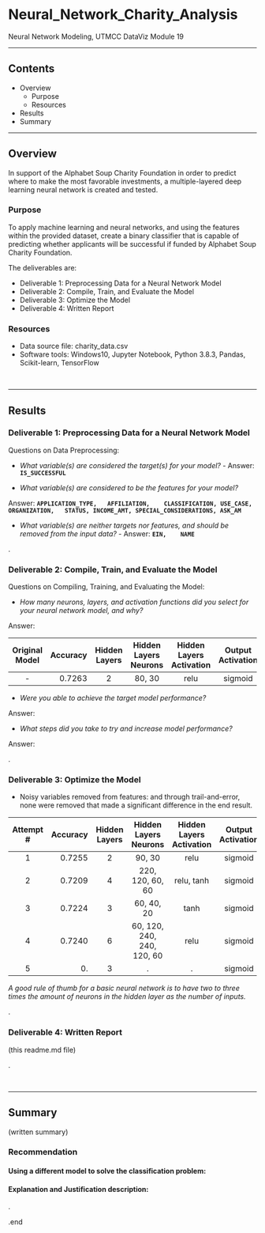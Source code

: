 # Neural_Network_Charity_Analysis
Neural Network Modeling, UTMCC DataViz Module 19

---

## Contents 
  * Overview
    - Purpose
    - Resources
  * Results
  * Summary
 

---  

## Overview 
  
  In support of the Alphabet Soup Charity Foundation in order to predict where to make the most favorable investments, a multiple-layered deep learning neural network is created and tested. 

   ### Purpose
   To apply machine learning and neural networks, and using the features within the provided dataset, create a binary classifier that is capable of predicting whether applicants will be successful if funded by Alphabet Soup Charity Foundation. 
  
   The deliverables are: 
   - Deliverable 1: Preprocessing Data for a Neural Network Model
   - Deliverable 2: Compile, Train, and Evaluate the Model
   - Deliverable 3: Optimize the Model
   - Deliverable 4: Written Report 
  
   
  
   ### Resources
  * Data source file: charity_data.csv
  * Software tools: Windows10, Jupyter Notebook, Python 3.8.3, Pandas, Scikit-learn, TensorFlow
  
<br>

--- 

## Results


### Deliverable 1: Preprocessing Data for a Neural Network Model



Questions on Data Preprocessing:

- *What variable(s) are considered the target(s) for your model?*  - Answer: **`IS_SUCCESSFUL`**

- *What variable(s) are considered to be the features for your model?*

 Answer: **`APPLICATION_TYPE,	AFFILIATION,	CLASSIFICATION,	USE_CASE,	ORGANIZATION,	STATUS,	INCOME_AMT,	SPECIAL_CONSIDERATIONS,	ASK_AM`**


- *What variable(s) are neither targets nor features, and should be removed from the input data?*  - Answer: **`EIN,	NAME`**

.

### Deliverable 2: Compile, Train, and Evaluate the Model



Questions on Compiling, Training, and Evaluating the Model:
- *How many neurons, layers, and activation functions did you select for your neural network model, and why?*

 Answer: 

| Original<br>Model | Accuracy | Hidden Layers | Hidden Layers Neurons |  Hidden Layers Activation | Output Activation | Optimizer | Epochs |
| :---: | ---: | :---: | :---: | :---: | :---: | :---: | :---: |
| - | 0.7263 | 2 | 80, 30 | relu | sigmoid | Adam | 50 |


- *Were you able to achieve the target model performance?*

 Answer: 


- *What steps did you take to try and increase model performance?*

 Answer: 



.

### Deliverable 3: Optimize the Model


- Noisy variables removed from features: and through trail-and-error, none were removed that made a significant difference in the end result. 


| Attempt # | Accuracy | Hidden Layers | Hidden Layers Neurons |  Hidden Layers Activation | Output Activation | Optimizer | Epochs |
| :---: | ---: | :---: | :---: | :---: | :---: | :---: | :---: |
| 1 | 0.7255 | 2 | 90, 30 | relu | sigmoid | Adam | 50 |
| 2 | 0.7209 | 4 | 220, 120, 60, 60 | relu, tanh | sigmoid | Adam | 300 |
| 3 | 0.7224 | 3 | 60, 40, 20 | tanh | sigmoid | Adam | 50 |
| 4 | 0.7240 | 6 | 60, 120, 240, 240, 120, 60 | relu | sigmoid | Adam | 50 |
| 5 | 0. | 3 | . | . | sigmoid | Adam | 50 |



 *A good rule of thumb for a basic neural network is to have two to three times the amount of neurons in the hidden layer as the number of inputs.*


.

### Deliverable 4: Written Report 
   (this readme.md file)


.

<br>

---

## Summary
  (written summary)

### Recommendation 

#### Using a different model to solve the classification problem:


#### Explanation and Justification description:

.

.end

